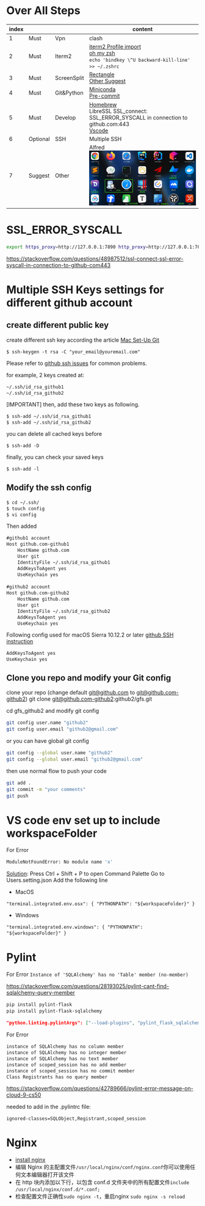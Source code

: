 Over All Steps
===================

|index|          	|             	| content                                                                                             	|
|--- |----------	|-------------	|-----------------------------------------------------------------------------------------------------	|
| 1 | Must     	| Vpn         	| clash                                                                                               	|
| 2 | Must     	| Iterm2      	| [iterm2 Profile import](iterm2Profiles.json)<br>[oh my zsh](https://ohmyz.sh/)<br>`echo 'bindkey \^U backward-kill-line' >> ~/.zshrc`                         	|
| 3 | Must     	| ScreenSplit 	| [Rectangle](https://rectangleapp.com/) <br> [Other Suggest](https://www.v1tx.com/post/best-mac-split-screen-app/) 	|
| 4 | Must     	| Git&Python  	| [Miniconda](https://docs.conda.io/en/latest/miniconda.html) <br>[Pre-commit](https://pre-commit.com/)                                              	|
| 5 | Must     	| Develop     	| [Homebrew](https://brew.sh)<br> LibreSSL SSL_connect: SSL_ERROR_SYSCALL in connection to github.com:443  <br>[Vscode](https://code.visualstudio.com/)                                                                 	|
|6| Optional 	| SSH         	| Multiple SSH                                                                                        	|
| 7 | Suggest  	| Other       	| Alfred<br>![other useful](other_useful_app.png)                                                                                    	|



SSL_ERROR_SYSCALL
=====================

```bash
export https_proxy=http://127.0.0.1:7890 http_proxy=http://127.0.0.1:7890 all_proxy=socks5://127.0.0.1:7890
```
https://stackoverflow.com/questions/48987512/ssl-connect-ssl-error-syscall-in-connection-to-github-com443




Multiple SSH Keys settings for different github account
=================================================================


create different public key
---------------------------------

create different ssh key according the article [Mac Set-Up Git](http://help.github.com/mac-set-up-git/)

	$ ssh-keygen -t rsa -C "your_email@youremail.com"

Please refer to [github ssh issues](http://help.github.com/ssh-issues/) for common problems.

for example, 2 keys created at:

	~/.ssh/id_rsa_github1
	~/.ssh/id_rsa_github2

[IMPORTANT] then, add these two keys as following. 

	$ ssh-add ~/.ssh/id_rsa_github1
	$ ssh-add ~/.ssh/id_rsa_github2

you can delete all cached keys before

	$ ssh-add -D

finally, you can check your saved keys

	$ ssh-add -l


Modify the ssh config
---------------------------------

	$ cd ~/.ssh/
	$ touch config
	$ vi config

Then added

	#github1 account
	Host github.com-github1
		HostName github.com
		User git
		IdentityFile ~/.ssh/id_rsa_github1
		AddKeysToAgent yes
		UseKeychain yes

	#github2 account
	Host github.com-github2
		HostName github.com
		User git
		IdentityFile ~/.ssh/id_rsa_github2
		AddKeysToAgent yes
		UseKeychain yes


Following config used for macOS Sierra 10.12.2 or later [github SSH instruction](https://docs.github.com/en/authentication/connecting-to-github-with-ssh/generating-a-new-ssh-key-and-adding-it-to-the-ssh-agent)

	AddKeysToAgent yes
	UseKeychain yes

Clone you repo and modify your Git config
---------------------------------------------

clone your repo (change default git@github.com to git@github.com-github2)
	git clone git@github.com-github2:github2/gfs.git 

cd gfs_github2 and modify git config

``` bash
git config user.name "github2"
git config user.email "github2@gmail.com" 
```
 

or you can have global git config
``` bash
git config --global user.name "github2"
git config --global user.email "github2@gmail.com"
```

then use normal flow to push your code
``` bash
git add .
git commit -m "your comments"
git push
```

VS code env set up to include workspaceFolder
======================================================
For Error

```bash
ModuleNotFoundError: No module name 'x'

```


[Solution](https://stackoverflow.com/questions/62366211/vscode-modulenotfounderror-no-module-named-x):
Press Ctrl + Shift + P to open Command Palette
Go to Users.setting.json
Add the following line
* MacOS
```
"terminal.integrated.env.osx": { "PYTHONPATH": "${workspaceFolder}" }
```

* Windows
```
"terminal.integrated.env.windows": { "PYTHONPATH": "${workspaceFolder}" }
```

Pylint
=========
For Error `Instance of 'SQLAlchemy' has no 'Table' member (no-member)`


https://stackoverflow.com/questions/28193025/pylint-cant-find-sqlalchemy-query-member

```bash
pip install pylint-flask
pip install pylint-flask-sqlalchemy
```
``` json
"python.linting.pylintArgs": ["--load-plugins", "pylint_flask_sqlalchemy", "pylint_flask"]
```


For Error 
```
instance of SQLAlchemy has no column member
instance of SQLAlchemy has no integer member
instance of SQLAlchemy has no text member
instance of scoped_session has no add member
instance of scoped_session has no commit member
Class Registrants has no query member
```

https://stackoverflow.com/questions/42789666/pylint-error-message-on-cloud-9-cs50

needed to add in the .pylintrc file:

```
ignored-classes=SQLObject,Registrant,scoped_session
```


Nginx
========
* [install nginx](https://www.javatpoint.com/installing-nginx-on-mac)
* 编辑 Nginx 的主配置文件`/usr/local/nginx/conf/nginx.conf`你可以使用任何文本编辑器打开该文件
* 在 http 块内添加以下行，以包含 conf.d 文件夹中的所有配置文件`include /usr/local/nginx/conf.d/*.conf;`
* 检查配置文件正确性`sudo nginx -t`，重启nginx `sudo nginx -s reload`

